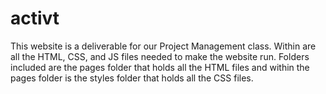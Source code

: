# activt
This website is a deliverable for our Project Management class.
Within are all the HTML, CSS, and JS files needed to make the website run.
Folders included are the pages folder that holds all the HTML files and within the pages folder is the styles folder that holds all the CSS files.
